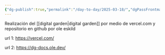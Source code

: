 ```yaml
---
{"dg-publish":true,"permalink":"/day-to-day/2025-03-18/","dgPassFrontmatter":true}
---
```


Realización del [[digital garden\|digital garden]] por medio de vercel.com y repositorio en github por ole eskild

url 1: https://vercel.com/

url 2: https://dg-docs.ole.dev/

